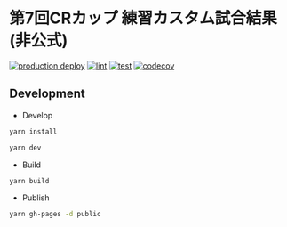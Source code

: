 # 第7回CRカップ 練習カスタム試合結果 (非公式)

[![production deploy](https://github.com/Yuukin256/apex-scrim-result-crcup7/actions/workflows/publish.yml/badge.svg?branch=main)](https://github.com/Yuukin256/apex-scrim-result-crcup7/actions/workflows/publish.yml)
[![lint](https://github.com/Yuukin256/apex-scrim-result-crcup7/actions/workflows/lint.yml/badge.svg?branch=main&event=push)](https://github.com/Yuukin256/apex-scrim-result-crcup7/actions/workflows/lint.yml)
[![test](https://github.com/Yuukin256/apex-scrim-result-crcup7/actions/workflows/test.yml/badge.svg?branch=main&event=push)](https://github.com/Yuukin256/apex-scrim-result-crcup7/actions/workflows/test.yml)
[![codecov](https://codecov.io/gh/Yuukin256/apex-scrim-result-crcup7/branch/main/graph/badge.svg?token=fqJdYhpH7K)](https://codecov.io/gh/Yuukin256/apex-scrim-result-crcup7)

## Development

- Develop

```bash
yarn install

yarn dev
```

- Build

```bash
yarn build
```

- Publish

```bash
yarn gh-pages -d public
```
